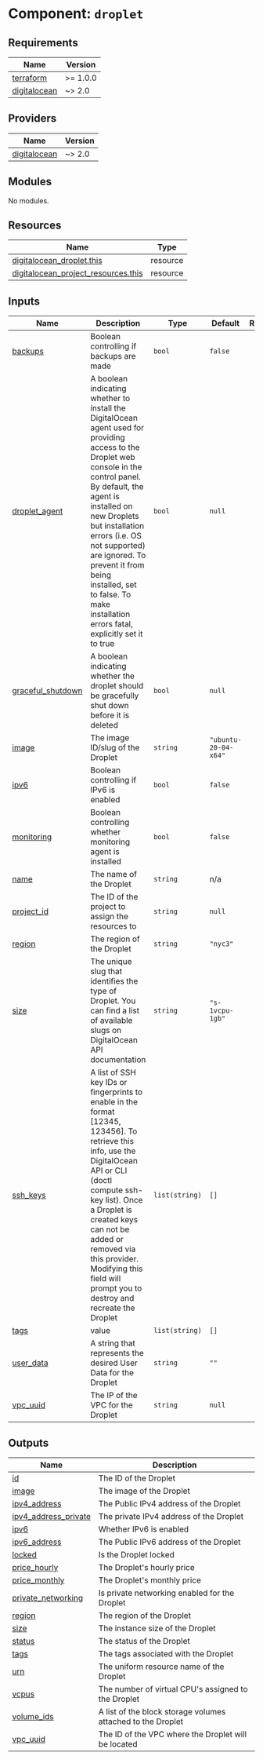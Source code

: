 # Component: `droplet`

<!-- BEGINNING OF PRE-COMMIT-TERRAFORM DOCS HOOK -->
## Requirements

| Name | Version |
|------|---------|
| <a name="requirement_terraform"></a> [terraform](#requirement\_terraform) | >= 1.0.0 |
| <a name="requirement_digitalocean"></a> [digitalocean](#requirement\_digitalocean) | ~> 2.0 |

## Providers

| Name | Version |
|------|---------|
| <a name="provider_digitalocean"></a> [digitalocean](#provider\_digitalocean) | ~> 2.0 |

## Modules

No modules.

## Resources

| Name | Type |
|------|------|
| [digitalocean_droplet.this](https://registry.terraform.io/providers/digitalocean/digitalocean/latest/docs/resources/droplet) | resource |
| [digitalocean_project_resources.this](https://registry.terraform.io/providers/digitalocean/digitalocean/latest/docs/resources/project_resources) | resource |

## Inputs

| Name | Description | Type | Default | Required |
|------|-------------|------|---------|:--------:|
| <a name="input_backups"></a> [backups](#input\_backups) | Boolean controlling if backups are made | `bool` | `false` | no |
| <a name="input_droplet_agent"></a> [droplet\_agent](#input\_droplet\_agent) | A boolean indicating whether to install the DigitalOcean agent used for providing access to the Droplet web console in the control panel. By default, the agent is installed on new Droplets but installation errors (i.e. OS not supported) are ignored. To prevent it from being installed, set to false. To make installation errors fatal, explicitly set it to true | `bool` | `null` | no |
| <a name="input_graceful_shutdown"></a> [graceful\_shutdown](#input\_graceful\_shutdown) | A boolean indicating whether the droplet should be gracefully shut down before it is deleted | `bool` | `null` | no |
| <a name="input_image"></a> [image](#input\_image) | The image ID/slug of the Droplet | `string` | `"ubuntu-20-04-x64"` | no |
| <a name="input_ipv6"></a> [ipv6](#input\_ipv6) | Boolean controlling if IPv6 is enabled | `bool` | `false` | no |
| <a name="input_monitoring"></a> [monitoring](#input\_monitoring) | Boolean controlling whether monitoring agent is installed | `bool` | `false` | no |
| <a name="input_name"></a> [name](#input\_name) | The name of the Droplet | `string` | n/a | yes |
| <a name="input_project_id"></a> [project\_id](#input\_project\_id) | The ID of the project to assign the resources to | `string` | `null` | no |
| <a name="input_region"></a> [region](#input\_region) | The region of the Droplet | `string` | `"nyc3"` | no |
| <a name="input_size"></a> [size](#input\_size) | The unique slug that identifies the type of Droplet. You can find a list of available slugs on DigitalOcean API documentation | `string` | `"s-1vcpu-1gb"` | no |
| <a name="input_ssh_keys"></a> [ssh\_keys](#input\_ssh\_keys) | A list of SSH key IDs or fingerprints to enable in the format [12345, 123456]. To retrieve this info, use the DigitalOcean API or CLI (doctl compute ssh-key list). Once a Droplet is created keys can not be added or removed via this provider. Modifying this field will prompt you to destroy and recreate the Droplet | `list(string)` | `[]` | no |
| <a name="input_tags"></a> [tags](#input\_tags) | value | `list(string)` | `[]` | no |
| <a name="input_user_data"></a> [user\_data](#input\_user\_data) | A string that represents the desired User Data for the Droplet | `string` | `""` | no |
| <a name="input_vpc_uuid"></a> [vpc\_uuid](#input\_vpc\_uuid) | The IP of the VPC for the Droplet | `string` | `null` | no |

## Outputs

| Name | Description |
|------|-------------|
| <a name="output_id"></a> [id](#output\_id) | The ID of the Droplet |
| <a name="output_image"></a> [image](#output\_image) | The image of the Droplet |
| <a name="output_ipv4_address"></a> [ipv4\_address](#output\_ipv4\_address) | The Public IPv4 address of the Droplet |
| <a name="output_ipv4_address_private"></a> [ipv4\_address\_private](#output\_ipv4\_address\_private) | The private IPv4 address of the Droplet |
| <a name="output_ipv6"></a> [ipv6](#output\_ipv6) | Whether IPv6 is enabled |
| <a name="output_ipv6_address"></a> [ipv6\_address](#output\_ipv6\_address) | The Public IPv6 address of the Droplet |
| <a name="output_locked"></a> [locked](#output\_locked) | Is the Droplet locked |
| <a name="output_price_hourly"></a> [price\_hourly](#output\_price\_hourly) | The Droplet's hourly price |
| <a name="output_price_monthly"></a> [price\_monthly](#output\_price\_monthly) | The Droplet's monthly price |
| <a name="output_private_networking"></a> [private\_networking](#output\_private\_networking) | Is private networking enabled for the Droplet |
| <a name="output_region"></a> [region](#output\_region) | The region of the Droplet |
| <a name="output_size"></a> [size](#output\_size) | The instance size of the Droplet |
| <a name="output_status"></a> [status](#output\_status) | The status of the Droplet |
| <a name="output_tags"></a> [tags](#output\_tags) | The tags associated with the Droplet |
| <a name="output_urn"></a> [urn](#output\_urn) | The uniform resource name of the Droplet |
| <a name="output_vcpus"></a> [vcpus](#output\_vcpus) | The number of virtual CPU's assigned to the Droplet |
| <a name="output_volume_ids"></a> [volume\_ids](#output\_volume\_ids) | A list of the block storage volumes attached to the Droplet |
| <a name="output_vpc_uuid"></a> [vpc\_uuid](#output\_vpc\_uuid) | The ID of the VPC where the Droplet will be located |
<!-- END OF PRE-COMMIT-TERRAFORM DOCS HOOK -->
